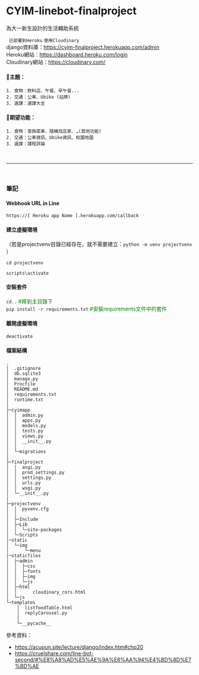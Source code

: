 # CYIM-linebot-finalproject
 為大一新生設計的生活輔助系統

` 已部署到Heroku` `使用Cloudinary`  
django資料庫：https://cyim-finalproject.herokuapp.com/admin  
Heroku網站：https://dashboard.heroku.com/login  
Cloudinary網站：https://cloudinary.com/  

#### 📌主題：
    1. 食物：飲料店、午餐、早午餐...
    2. 交通：公車、Ubike (站牌)
    3. 選課：選課大全



#### 📌期望功能：
    1. 食物：查詢菜單、隨機找店家、…(其他功能)
    2. 交通：公車資訊、Ubike資訊、校園地圖
    3. 選課：課程評論



</br>

---

</br>

### 筆記

#### Webhook URL in Line
`https://[ Heroku app Name ].herokuapp.com/callback`

#### 建立虛擬環境
（若是projectvenv目錄已經存在，就不需要建立：`python -m venv projectvenv` ）

`cd projectvenv`

`scripts\activate`

#### 安裝套件

`cd..` <font color=#008000>#移到主目錄下</font>  
`pip install -r requirements.txt` <font color=#008000>#安裝requirements文件中的套件</font>  

#### 離開虛擬環境
`deactivate`

#### 檔案結構
```
.
│  .gitignore
│  db.sqlite3
│  manage.py
│  Procfile
│  README.md
│  requirements.txt
│  runtime.txt
│
├─cyimapp
│  │  admin.py
│  │  apps.py
│  │  models.py
│  │  tests.py
│  │  views.py
│  │  __init__.py
│  │
│  └─migrations
│
├─finalproject
│  │  asgi.py
│  │  prod_settings.py
│  │  settings.py
│  │  urls.py
│  │  wsgi.py
│  └─__init__.py
|
├─projectvenv
│  │  pyvenv.cfg
│  │
│  ├─Include
│  ├─Lib
│  │  └─site-packages
│  └─Scripts
│─static
│  └─img
│      └─menu
|─staticfiles
│  ├─admin
│  │  ├─css
│  │  ├─fonts
│  │  ├─img
│  │  └─js
│  ├─html
│  │      cloudinary_cors.html
│  └─js
└─templates
    │  listfoodTable.html
    │  replyCarousel.py
    │
    └─__pycache__
```



參考資料：
* https://acupun.site/lecture/django/index.htm#chp20
* https://cruelshare.com/line-bot-second/#%E8%A8%AD%E5%AE%9A%E6%AA%94%E4%BD%8D%E7%BD%AE